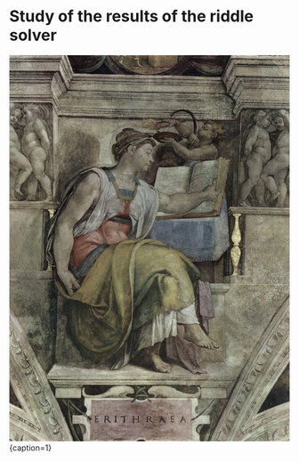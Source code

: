 # Study of the results of the riddle solver

![Michelangelo's Erithrean Sibyl, Sistine Chapel / Public Domain](/media/erithrean_sibyl.jpg){caption=1}
